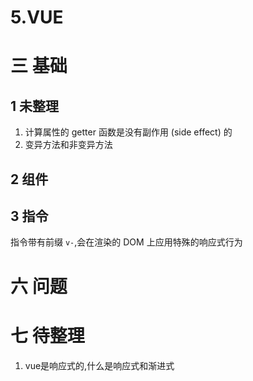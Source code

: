 # 5.VUE

# 三 基础
## 1 未整理
1. 计算属性的 getter 函数是没有副作用 (side effect) 的
2. 变异方法和非变异方法
## 2 组件

## 3 指令
指令带有前缀 `v-`,会在渲染的 DOM 上应用特殊的响应式行为

# 六 问题
# 七 待整理
1. vue是响应式的,什么是响应式和渐进式